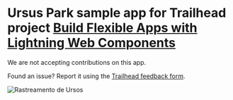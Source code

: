 # Ursus Park sample app for Trailhead project [Build Flexible Apps with Lightning Web Components](https://trailhead.salesforce.com/content/learn/projects/lwc-build-flexible-apps)

We are not accepting contributions on this app.

Found an issue? Report it using the [Trailhead feedback form](https://trailhead.salesforce.com/help?support=home).

![Rastreamento de Ursos](https://github.com/DeiltonRodrigues1/bearLWC/assets/97299401/7ce862de-1f0f-4a99-b6c0-53a8ac3f974e)
